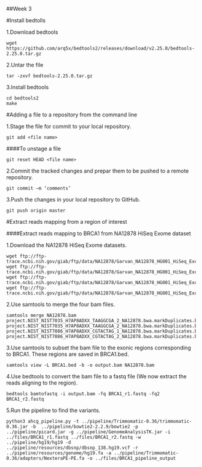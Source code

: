 
##Week 3

#Install bedtolls

1.Download bedtools

``` {sh}
wget https://github.com/arq5x/bedtools2/releases/download/v2.25.0/bedtools-2.25.0.tar.gz 
```

2.Untar the file

``` {sh} 
tar -zxvf bedtools-2.25.0.tar.gz
```

3.Install bedtools

``` {sh}
cd bedtools2
make
```
#Adding a file to a repository from the command line

1.Stage the file for commit to your local repository.

```{sh}
git add <file name>
```
####To unstage a file

```{sh} 
git reset HEAD <file name>
```

2.Commit the tracked changes and prepar them to be pushed to a remote repository.

```{sh}
git commit –m ‘comments’
```

3.Push the changes in your local repository to GitHub.

```{sh}
git push origin master
```

#Extract reads mapping from a region of interest

####Extract reads mapping to BRCA1 from NA12878 HiSeq Exome dataset

1.Download the NA12878 HiSeq Exome datasets.

```{sh}
wget ftp://ftp-trace.ncbi.nih.gov/giab/ftp/data/NA12878/Garvan_NA12878_HG001_HiSeq_Exome/project.NIST_NIST7035_H7AP8ADXX_TAAGGCGA_2_NA12878.bwa.markDuplicates.bam
wget ftp://ftp-trace.ncbi.nih.gov/giab/ftp/data/NA12878/Garvan_NA12878_HG001_HiSeq_Exome/project.NIST_NIST7086_H7AP8ADXX_CGTACTAG_2_NA12878.bwa.markDuplicates.bam
wget ftp://ftp-trace.ncbi.nih.gov/giab/ftp/data/NA12878/Garvan_NA12878_HG001_HiSeq_Exome/project.NIST_NIST7086_H7AP8ADXX_CGTACTAG_1_NA12878.bwa.markDuplicates.bam
wget ftp://ftp-trace.ncbi.nih.gov/giab/ftp/data/NA12878/Garvan_NA12878_HG001_HiSeq_Exome/project.NIST_NIST7035_H7AP8ADXX_TAAGGCGA_2_NA12878.bwa.markDuplicates.bam
```
2.Use samtools to merge the four bam files.

```{sh}
samtools merge NA12878.bam project.NIST_NIST7035_H7AP8ADXX_TAAGGCGA_2_NA12878.bwa.markDuplicates.bam project.NIST_NIST7035_H7AP8ADXX_TAAGGCGA_2_NA12878.bwa.markDuplicates.bam project.NIST_NIST7086_H7AP8ADXX_CGTACTAG_1_NA12878.bwa.markDuplicates.bam project.NIST_NIST7086_H7AP8ADXX_CGTACTAG_2_NA12878.bwa.markDuplicates.bam
```

3.Use samtools to subset the bam file to the exonic regions corresponding to BRCA1. These regions are saved in BRCA1.bed.

```{sh}
samtools view -L BRCA1.bed -b -o output.bam NA12878.bam
```
4.Use bedtools to convert the bam file to a fastq file (We now extract the reads aligning to the region).

```{sh}
bedtools bamtofastq -i output.bam -fq BRCA1_r1.fastq -fq2 BRCA1_r2.fastq
```
5.Run the pipeline to find the variants.

```{sh}
python3 ahcg_pipeline.py -t ../pipeline/Trimmomatic-0.36/trimmomatic-0.36.jar -b  ../pipeline/bowtie2-2.2.9/bowtie2 -p ../pipeline/picard.jar -g ../pipeline/GenomeAnalysisTK.jar -i ../files/BRCA1_r1.fastq ../files/BRCA1_r2.fastq -w ../pipeline/hg19/hg19 -d ../pipeline/resources/dbsnp/dbsnp_138.hg19.vcf -r ../pipeline/resources/genome/hg19.fa -a ../pipeline/Trimmomatic-0.36/adapters/NexteraPE-PE.fa -o ../files/BRCA1_pipeline_output
```
